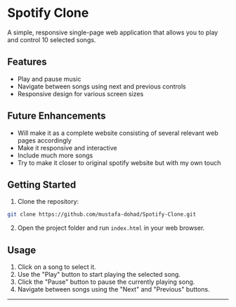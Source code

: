 # Spotify Clone

A simple, responsive single-page web application that allows you to play and control 10 selected songs.

## Features

- Play and pause music
- Navigate between songs using next and previous controls
- Responsive design for various screen sizes

## Future Enhancements

- Will make it as a complete website consisting of several relevant web pages accordingly
- Make it responsive and interactive
- Include much more songs
- Try to make it closer to original spotify website but with my own touch

## Getting Started

1. Clone the repository:

```bash
git clone https://github.com/mustafa-dohad/Spotify-Clone.git
```

2. Open the project folder and run `index.html` in your web browser.

## Usage

1. Click on a song to select it.
2. Use the "Play" button to start playing the selected song.
3. Click the "Pause" button to pause the currently playing song.
4. Navigate between songs using the "Next" and "Previous" buttons.

---
